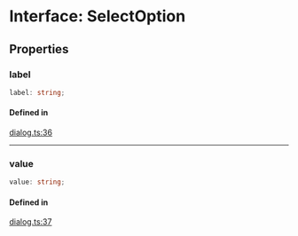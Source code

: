 # Interface: SelectOption

## Properties

### label

```ts
label: string;
```

#### Defined in

[dialog.ts:36](https://github.com/slackapi/node-slack-sdk/blob/7b348598b763c2b7545d1042b5f0429775cfa62c/packages/types/src/dialog.ts#L36)

***

### value

```ts
value: string;
```

#### Defined in

[dialog.ts:37](https://github.com/slackapi/node-slack-sdk/blob/7b348598b763c2b7545d1042b5f0429775cfa62c/packages/types/src/dialog.ts#L37)
